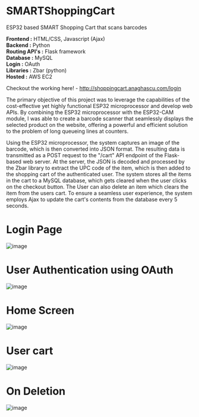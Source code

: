 # SMARTShoppingCart
 ESP32 based SMART Shopping Cart that scans barcodes

 <b>Frontend :</b> HTML/CSS, Javascript (Ajax) </br>
 <b>Backend :</b> Python </br>
 <b>Routing API's :</b> Flask framework </br>
 <b>Database :</b> MySQL </br>
 <b>Login :</b> OAuth </br>
 <b>Libraries :</b> Zbar (python) </br>
 <b>Hosted :</b> AWS EC2 </br>

Checkout the working here! - http://shoppingcart.anaghascu.com/login

The primary objective of this project was to leverage the capabilities of the cost-effective yet highly functional ESP32 microprocessor and develop web APIs. By combining the ESP32 microprocessor with the ESP32-CAM module, I was able to create a barcode scanner that seamlessly displays the selected product on the website, offering a powerful and efficient solution to the problem of long queueing lines at counters.

Using the ESP32 microprocessor, the system captures an image of the barcode, which is then converted into JSON format. The resulting data is transmitted as a POST request to the "/cart" API endpoint of the Flask-based web server. At the server, the JSON is decoded and processed by the Zbar library to extract the UPC code of the item, which is then added to the shopping cart of the authenticated user. The system stores all the items in the cart to a MySQL database, which gets cleared when the user clicks on the checkout button. The User can also delete an item which clears the item from the users cart. To ensure a seamless user experience, the system employs Ajax to update the cart's contents from the database every 5 seconds. 

# Login Page
![image](https://github.com/Anagha0202/SMARTShoppingCart/assets/53923590/be00620a-e26a-4c88-bc80-a685fb8f9ede)

# User Authentication using OAuth
![image](https://github.com/Anagha0202/SMARTShoppingCart/assets/53923590/b1c326e4-2b4f-4106-a5b5-ca703b9ae63f)

# Home Screen
![image](https://github.com/Anagha0202/SMARTShoppingCart/assets/53923590/934e9f9a-e1be-4112-9f78-9afa61f4e338)

# User cart
![image](https://github.com/Anagha0202/SMARTShoppingCart/assets/53923590/3254fd5c-cf3a-4661-97b9-19827eab415d)

# On Deletion
![image](https://github.com/Anagha0202/SMARTShoppingCart/assets/53923590/cd824793-fee4-4fa5-badb-8451088688a2)

